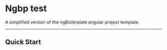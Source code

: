 # Ngbp test

A simplified version of the ngBoilerplate angular project template.

***

## Quick Start
